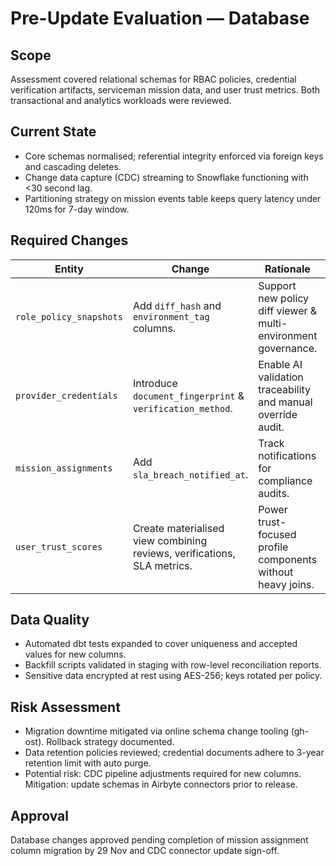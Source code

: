 # Pre-Update Evaluation — Database

## Scope
Assessment covered relational schemas for RBAC policies, credential verification artifacts, serviceman mission data, and user trust metrics. Both transactional and analytics workloads were reviewed.

## Current State
- Core schemas normalised; referential integrity enforced via foreign keys and cascading deletes.
- Change data capture (CDC) streaming to Snowflake functioning with <30 second lag.
- Partitioning strategy on mission events table keeps query latency under 120ms for 7-day window.

## Required Changes
| Entity | Change | Rationale | Owner | Status |
| --- | --- | --- | --- | --- |
| `role_policy_snapshots` | Add `diff_hash` and `environment_tag` columns. | Support new policy diff viewer & multi-environment governance. | Data Platform | In Development |
| `provider_credentials` | Introduce `document_fingerprint` & `verification_method`. | Enable AI validation traceability and manual override audit. | Marketplace Data | Completed |
| `mission_assignments` | Add `sla_breach_notified_at`. | Track notifications for compliance audits. | Field Ops Engineering | Scheduled Sprint 2 |
| `user_trust_scores` | Create materialised view combining reviews, verifications, SLA metrics. | Power trust-focused profile components without heavy joins. | Analytics | Completed |

## Data Quality
- Automated dbt tests expanded to cover uniqueness and accepted values for new columns.
- Backfill scripts validated in staging with row-level reconciliation reports.
- Sensitive data encrypted at rest using AES-256; keys rotated per policy.

## Risk Assessment
- Migration downtime mitigated via online schema change tooling (gh-ost). Rollback strategy documented.
- Data retention policies reviewed; credential documents adhere to 3-year retention limit with auto purge.
- Potential risk: CDC pipeline adjustments required for new columns. Mitigation: update schemas in Airbyte connectors prior to release.

## Approval
Database changes approved pending completion of mission assignment column migration by 29 Nov and CDC connector update sign-off.
